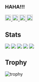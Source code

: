 ### HAHA!!!

<p align="left">
  <a href="https://github.com/weweweok">
    <img height="20" src="https://komarev.com/ghpvc/?username=weweweok" />
  </a>
  <a href="https://github.com/weweweok">
    <img height="20" src="https://img.shields.io/github/followers/weweweok?label=follow&logo=github&style=flat" />
  </a>
  <a href="http://qiita.com/weweweok">
    <img height="20" src="https://qiita-badge.apiapi.app/s/weweweok/posts.svg" />
  </a>
  <a href="http://qiita.com/weweweok">
    <img height="20" src="https://qiita-badge.apiapi.app/s/weweweok/contributions.svg" />
  </a>
</p>


## Stats
![](http://github-profile-summary-cards.vercel.app/api/cards/profile-details?username=weweweok&theme=gruvbox)
![](http://github-profile-summary-cards.vercel.app/api/cards/repos-per-language?username=weweweok&theme=gruvbox)
![](http://github-profile-summary-cards.vercel.app/api/cards/most-commit-language?username=weweweok&theme=gruvbox)
![](http://github-profile-summary-cards.vercel.app/api/cards/stats?username=weweweok&theme=gruvbox)
![](http://github-profile-summary-cards.vercel.app/api/cards/productive-time?username=weweweok&theme=gruvbox&utcOffset=9)

## Trophy
![trophy](https://github-profile-trophy.vercel.app/?username=weweweok&theme=gruvbox)

<!--
**weweweok/weweweok** is a ✨ _special_ ✨ repository because its `README.md` (this file) appears on your GitHub profile.

Here are some ideas to get you started:

- 🔭 I’m currently working on ...
- 🌱 I’m currently learning ...
- 👯 I’m looking to collaborate on ...
- 🤔 I’m looking for help with ...
- 💬 Ask me about ...
- 📫 How to reach me: ...
- 😄 Pronouns: ...
- ⚡ Fun fact: ...
-->
